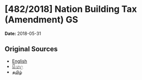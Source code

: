 # [482/2018] Nation Building Tax (Amendment) GS

**Date:** 2018-05-31

## Original Sources

- [English](https://documents.gov.lk/view/bills/2018/5/482-2018_E.pdf)
- [සිංහල](https://documents.gov.lk/view/bills/2018/5/482-2018_S.pdf)
- [தமிழ்](https://documents.gov.lk/view/bills/2018/5/482-2018_T.pdf)
